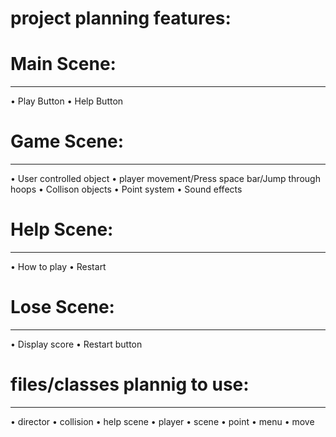 
# project planning features:

# Main Scene:
---
•	Play Button
•	Help Button

# Game Scene:
---
•	User controlled object
•	player movement/Press space bar/Jump through hoops 
•	Collison objects
•	Point system
•	Sound effects

# Help Scene:
---
•	How to play
•	Restart

# Lose Scene:
---
•	Display score
•	Restart button



# files/classes plannig to use:
--- 
•	director
•	collision
•	help scene
•	player
•	scene 
•	point
•	menu
•	move
